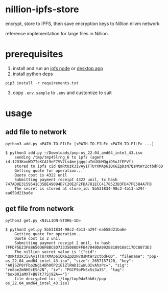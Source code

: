# nillion-ipfs-store
encrypt, store to IPFS, then save encryption keys to Nillion nilvm network 

reference implementation for large files in Nillion.


# prerequisites

1. install and run an [ipfs node](https://docs.ipfs.io/install/) or [desktop app](https://github.com/ipfs/ipfs-desktop)
2. install python deps
```shell
pip3 install -r requirements.txt
```
3. copy `.env.sample` to `.env` and customize to suit

# usage

## add file to network

`python3 add.py <PATH-TO-FILE> [<PATH-TO-FILE> <PATH-TO-FILE> ...]`

```shell
$ python3 add.py ~/Downloads/pop-os_22.04_amd64_intel_43.iso 
    sending /tmp/tmp45lrng_6 to ipfs (agent id:12D3KooWD7TeKCA19eF7VV7Ls4mejqqqcuTnUXbMQgiD5oJfEPVf)
    stored to ipfs cid QmRtUzk3ivAy1TTUrXMAp6iQK6ZpDzN7QsMtWr2ctbdF6D
    Getting quote for operation...
    Quote cost is 4322 unil
    Submitting payment receipt 4322 unil, tx hash 747AD8E3159541C35BE49094D7C20E2F2FDA781ECC4178523B3FD47FE584A7FB
    The secret is stored at store_id: 5b531834-98c2-4b13-a29f-ea658d21ba6e
```

## get file from network

`python3 get.py <NILLION-STORE-ID>`

```shell
$ python3 get.py 5b531834-98c2-4b13-a29f-ea658d21ba6e                                                     
    Getting quote for operation...
    Quote cost is 2 unil
    Submitting payment receipt 2 unil, tx hash 7FFDF5E23F88650D6FBBC8D73335080DFFB47040DA092E8109168C17DC8873E3
    The nillion secret value is '{"cid": "QmRtUzk3ivAy1TTUrXMAp6iQK6ZpDzN7QsMtWr2ctbdF6D", "filename": "pop-os_22.04_amd64_intel_43.iso", "size": 2657157120, "key": "A0jSZP8rFbp2Ngi4Bh0OP2iEiZlRWD1CwWLOIvAhzPc=", "sig": "rn8oeZmNHEcESn2N", "iv": "PGCP9oPkSx5s3a3S", "tag": "box00IaMXT+B87t77Sj9ZA=="}'
    file decrypted to: [/tmp/tmp9dx5hk6r/pop-os_22.04_amd64_intel_43.iso]
```

